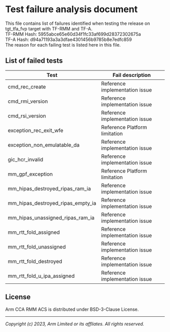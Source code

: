 # Test failure analysis document

This file contains list of failures identified when testing the release on tgt_tfa_fvp target with TF-RMM and TF-A.<br />
TF-RMM Hash: 5955abce65e60d34f1fc33af699d28372302675a <br />
TF-A Hash: d94a71193a3a3dfae4301456b9785b8e7edfc859 <br />
The reason for each failing test is listed here in this file.<br />

## List of failed tests

| Test | Fail description                                                                |
|------|---------------------------------------------------------------------------------|
| cmd_rec_create | Reference implementation issue |
| cmd_rmi_version | Reference implementation issue |
| cmd_rsi_version | Reference implementation issue |
| exception_rec_exit_wfe | Reference Platform limitation |
| exception_non_emulatable_da | Reference implementation issue |
| gic_hcr_invalid | Reference implementation issue |
| mm_gpf_exception | Reference Platform limitation |
| mm_hipas_destroyed_ripas_ram_ia | Reference implementation issue |
| mm_hipas_destroyed_ripas_empty_ia | Reference implementation issue |
| mm_hipas_unassigned_ripas_ram_ia | Reference implementation issue |
| mm_rtt_fold_assigned | Reference implementation issue |
| mm_rtt_fold_unassigned | Reference implementation issue |
| mm_rtt_fold_destroyed | Reference implementation issue |
| mm_rtt_fold_u_ipa_assigned | Reference implementation issue |


## License

Arm CCA RMM ACS is distributed under BSD-3-Clause License.

--------------

*Copyright (c) 2023, Arm Limited or its affliates. All rights reserved.*
